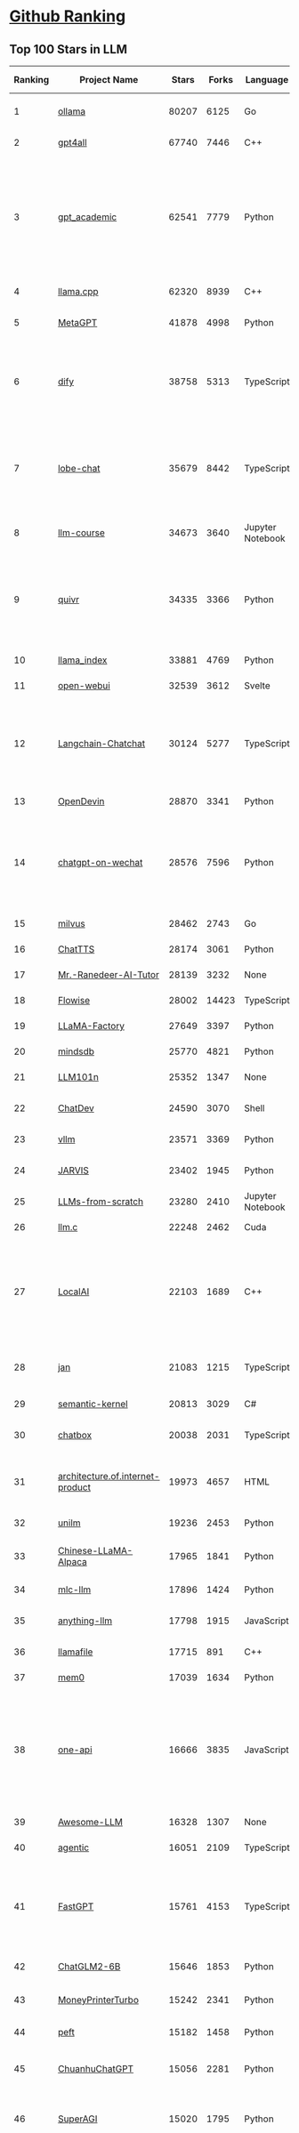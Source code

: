 [Github Ranking](../README.md)
==========

## Top 100 Stars in LLM

| Ranking | Project Name | Stars | Forks | Language | Open Issues | Description | Last Commit |
| ------- | ------------ | ----- | ----- | -------- | ----------- | ----------- | ----------- |
| 1 | [ollama](https://github.com/ollama/ollama) | 80207 | 6125 | Go | 948 | Get up and running with Llama 3.1, Mistral, Gemma 2, and other large language models. | 2024-07-25T00:11:57Z |
| 2 | [gpt4all](https://github.com/nomic-ai/gpt4all) | 67740 | 7446 | C++ | 486 | GPT4All: Chat with Local LLMs on Any Device | 2024-07-25T02:22:48Z |
| 3 | [gpt_academic](https://github.com/binary-husky/gpt_academic) | 62541 | 7779 | Python | 290 | 为GPT/GLM等LLM大语言模型提供实用化交互接口，特别优化论文阅读/润色/写作体验，模块化设计，支持自定义快捷按钮&函数插件，支持Python和C++等项目剖析&自译解功能，PDF/LaTex论文翻译&总结功能，支持并行问询多种LLM模型，支持chatglm3等本地模型。接入通义千问, deepseekcoder, 讯飞星火, 文心一言, llama2, rwkv, claude2, moss等。 | 2024-07-24T09:52:14Z |
| 4 | [llama.cpp](https://github.com/ggerganov/llama.cpp) | 62320 | 8939 | C++ | 305 | LLM inference in C/C++ | 2024-07-25T01:49:40Z |
| 5 | [MetaGPT](https://github.com/geekan/MetaGPT) | 41878 | 4998 | Python | 284 | 🌟 The Multi-Agent Framework: First AI Software Company, Towards Natural Language Programming | 2024-07-25T03:15:29Z |
| 6 | [dify](https://github.com/langgenius/dify) | 38758 | 5313 | TypeScript | 276 | Dify is an open-source LLM app development platform. Dify's intuitive interface combines AI workflow, RAG pipeline, agent capabilities, model management, observability features and more, letting you quickly go from prototype to production. | 2024-07-25T03:21:51Z |
| 7 | [lobe-chat](https://github.com/lobehub/lobe-chat) | 35679 | 8442 | TypeScript | 329 | 🤯 Lobe Chat - an open-source, modern-design LLMs/AI chat framework. Supports Multi AI Providers( OpenAI / Claude 3 / Gemini / Ollama / Bedrock / Azure / Mistral / Perplexity ), Multi-Modals (Vision/TTS) and plugin system. One-click FREE deployment of your private ChatGPT chat application. | 2024-07-25T00:26:03Z |
| 8 | [llm-course](https://github.com/mlabonne/llm-course) | 34673 | 3640 | Jupyter Notebook | 39 | Course to get into Large Language Models (LLMs) with roadmaps and Colab notebooks. | 2024-07-16T15:53:33Z |
| 9 | [quivr](https://github.com/QuivrHQ/quivr) | 34335 | 3366 | Python | 76 | Open-source RAG Framework for building GenAI Second Brains 🧠  Build productivity assistant (RAG) ⚡️🤖 Chat with your docs (PDF, CSV, ...)  & apps using Langchain, GPT 3.5 / 4 turbo, Private, Anthropic, VertexAI, Ollama, LLMs, Groq  that you can share with users !  Efficient retrieval augmented generation framework | 2024-07-23T22:37:00Z |
| 10 | [llama_index](https://github.com/run-llama/llama_index) | 33881 | 4769 | Python | 633 | LlamaIndex is a data framework for your LLM applications | 2024-07-25T02:16:10Z |
| 11 | [open-webui](https://github.com/open-webui/open-webui) | 32539 | 3612 | Svelte | 126 | User-friendly WebUI for LLMs (Formerly Ollama WebUI) | 2024-07-25T01:44:49Z |
| 12 | [Langchain-Chatchat](https://github.com/chatchat-space/Langchain-Chatchat) | 30124 | 5277 | TypeScript | 40 | Langchain-Chatchat（原Langchain-ChatGLM）基于 Langchain 与 ChatGLM, Qwen 与 Llama 等语言模型的 RAG 与 Agent 应用 \| Langchain-Chatchat (formerly langchain-ChatGLM), local knowledge based LLM (like ChatGLM, Qwen and Llama) RAG and Agent app with langchain  | 2024-07-24T18:18:18Z |
| 13 | [OpenDevin](https://github.com/OpenDevin/OpenDevin) | 28870 | 3341 | Python | 129 | 🐚 OpenDevin: Code Less, Make More | 2024-07-25T03:22:37Z |
| 14 | [chatgpt-on-wechat](https://github.com/zhayujie/chatgpt-on-wechat) | 28576 | 7596 | Python | 291 | 基于大模型搭建的聊天机器人，同时支持 微信公众号、企业微信应用、飞书、钉钉 等接入，可选择GPT3.5/GPT-4o/GPT4.0/ Claude/文心一言/讯飞星火/通义千问/ Gemini/GLM-4/Claude/Kimi/LinkAI，能处理文本、语音和图片，访问操作系统和互联网，支持基于自有知识库进行定制企业智能客服。 | 2024-07-24T17:20:47Z |
| 15 | [milvus](https://github.com/milvus-io/milvus) | 28462 | 2743 | Go | 578 | A cloud-native vector database, storage for next generation AI applications | 2024-07-25T03:06:38Z |
| 16 | [ChatTTS](https://github.com/2noise/ChatTTS) | 28174 | 3061 | Python | 90 | A generative speech model for daily dialogue. | 2024-07-24T19:32:15Z |
| 17 | [Mr.-Ranedeer-AI-Tutor](https://github.com/JushBJJ/Mr.-Ranedeer-AI-Tutor) | 28139 | 3232 | None | 13 | A GPT-4 AI Tutor Prompt for customizable personalized learning experiences. | 2024-03-25T13:06:55Z |
| 18 | [Flowise](https://github.com/FlowiseAI/Flowise) | 28002 | 14423 | TypeScript | 400 | Drag & drop UI to build your customized LLM flow | 2024-07-25T02:37:08Z |
| 19 | [LLaMA-Factory](https://github.com/hiyouga/LLaMA-Factory) | 27649 | 3397 | Python | 70 | A WebUI for Efficient Fine-Tuning of 100+ LLMs (ACL 2024) | 2024-07-25T01:04:04Z |
| 20 | [mindsdb](https://github.com/mindsdb/mindsdb) | 25770 | 4821 | Python | 150 | The platform for building AI from enterprise data | 2024-07-24T22:22:28Z |
| 21 | [LLM101n](https://github.com/karpathy/LLM101n) | 25352 | 1347 | None | 17 | LLM101n: Let's build a Storyteller | 2024-07-21T10:29:54Z |
| 22 | [ChatDev](https://github.com/OpenBMB/ChatDev) | 24590 | 3070 | Shell | 26 | Create Customized Software using Natural Language Idea (through LLM-powered Multi-Agent Collaboration) | 2024-07-25T01:46:33Z |
| 23 | [vllm](https://github.com/vllm-project/vllm) | 23571 | 3369 | Python | 1165 | A high-throughput and memory-efficient inference and serving engine for LLMs | 2024-07-25T03:03:26Z |
| 24 | [JARVIS](https://github.com/microsoft/JARVIS) | 23402 | 1945 | Python | 74 | JARVIS, a system to connect LLMs with ML community. Paper: https://arxiv.org/pdf/2303.17580.pdf | 2024-04-24T01:38:16Z |
| 25 | [LLMs-from-scratch](https://github.com/rasbt/LLMs-from-scratch) | 23280 | 2410 | Jupyter Notebook | 0 | Implementing a ChatGPT-like LLM in PyTorch from scratch, step by step | 2024-07-25T02:53:43Z |
| 26 | [llm.c](https://github.com/karpathy/llm.c) | 22248 | 2462 | Cuda | 65 | LLM training in simple, raw C/CUDA | 2024-07-24T23:16:32Z |
| 27 | [LocalAI](https://github.com/mudler/LocalAI) | 22103 | 1689 | C++ | 314 | :robot: The free, Open Source OpenAI alternative. Self-hosted, community-driven and local-first. Drop-in replacement for OpenAI running on consumer-grade hardware. No GPU required. Runs gguf, transformers, diffusers and many more models architectures. It allows to generate Text, Audio, Video, Images. Also with voice cloning capabilities. | 2024-07-25T02:18:06Z |
| 28 | [jan](https://github.com/janhq/jan) | 21083 | 1215 | TypeScript | 176 | Jan is an open source alternative to ChatGPT that runs 100% offline on your computer. Multiple engine support (llama.cpp, TensorRT-LLM) | 2024-07-25T03:00:09Z |
| 29 | [semantic-kernel](https://github.com/microsoft/semantic-kernel) | 20813 | 3029 | C# | 499 | Integrate cutting-edge LLM technology quickly and easily into your apps | 2024-07-25T00:27:15Z |
| 30 | [chatbox](https://github.com/Bin-Huang/chatbox) | 20038 | 2031 | TypeScript | 305 | User-friendly Desktop Client App for AI Models/LLMs (GPT, Claude, Gemini, Ollama...) | 2024-07-23T10:23:19Z |
| 31 | [architecture.of.internet-product](https://github.com/davideuler/architecture.of.internet-product) | 19973 | 4657 | HTML | 3 | 互联网公司技术架构，微信/淘宝/微博/腾讯/阿里/美团点评/百度/OpenAI/Google/Facebook/Amazon/eBay的架构，欢迎PR补充 | 2024-02-17T12:02:24Z |
| 32 | [unilm](https://github.com/microsoft/unilm) | 19236 | 2453 | Python | 563 | Large-scale Self-supervised Pre-training Across Tasks, Languages, and Modalities | 2024-07-15T07:11:23Z |
| 33 | [Chinese-LLaMA-Alpaca](https://github.com/ymcui/Chinese-LLaMA-Alpaca) | 17965 | 1841 | Python | 3 | 中文LLaMA&Alpaca大语言模型+本地CPU/GPU训练部署 (Chinese LLaMA & Alpaca LLMs) | 2024-04-30T04:28:38Z |
| 34 | [mlc-llm](https://github.com/mlc-ai/mlc-llm) | 17896 | 1424 | Python | 154 | Universal LLM Deployment Engine with ML Compilation | 2024-07-24T12:18:02Z |
| 35 | [anything-llm](https://github.com/Mintplex-Labs/anything-llm) | 17798 | 1915 | JavaScript | 145 | The all-in-one Desktop & Docker AI application with full RAG and AI Agent capabilities. | 2024-07-25T01:13:21Z |
| 36 | [llamafile](https://github.com/Mozilla-Ocho/llamafile) | 17715 | 891 | C++ | 102 | Distribute and run LLMs with a single file. | 2024-07-24T19:39:27Z |
| 37 | [mem0](https://github.com/mem0ai/mem0) | 17039 | 1634 | Python | 134 | The memory layer for Personalized AI | 2024-07-25T02:13:53Z |
| 38 | [one-api](https://github.com/songquanpeng/one-api) | 16666 | 3835 | JavaScript | 557 | OpenAI 接口管理 & 分发系统，支持 Azure、Anthropic Claude、Google PaLM 2 & Gemini、智谱 ChatGLM、百度文心一言、讯飞星火认知、阿里通义千问、360 智脑以及腾讯混元，可用于二次分发管理 key，仅单可执行文件，已打包好 Docker 镜像，一键部署，开箱即用. OpenAI key management & redistribution system, using a single API for all LLMs, and features an English UI. | 2024-07-24T07:44:49Z |
| 39 | [Awesome-LLM](https://github.com/Hannibal046/Awesome-LLM) | 16328 | 1307 | None | 0 | Awesome-LLM: a curated list of Large Language Model | 2024-07-22T14:49:33Z |
| 40 | [agentic](https://github.com/transitive-bullshit/agentic) | 16051 | 2109 | TypeScript | 4 | AI agent stdlib that works with any LLM and TypeScript AI SDK. | 2024-07-24T20:43:04Z |
| 41 | [FastGPT](https://github.com/labring/FastGPT) | 15761 | 4153 | TypeScript | 239 | FastGPT is a knowledge-based platform built on the LLMs, offers a comprehensive suite of out-of-the-box capabilities such as data processing, RAG retrieval, and visual AI workflow orchestration, letting you easily develop and deploy complex question-answering systems without the need for extensive setup or configuration. | 2024-07-25T02:17:12Z |
| 42 | [ChatGLM2-6B](https://github.com/THUDM/ChatGLM2-6B) | 15646 | 1853 | Python | 425 | ChatGLM2-6B: An Open Bilingual Chat LLM \| 开源双语对话语言模型 | 2024-06-27T04:05:08Z |
| 43 | [MoneyPrinterTurbo](https://github.com/harry0703/MoneyPrinterTurbo) | 15242 | 2341 | Python | 24 | 利用AI大模型，一键生成高清短视频 Generate short videos with one click using AI LLM. | 2024-07-24T07:02:22Z |
| 44 | [peft](https://github.com/huggingface/peft) | 15182 | 1458 | Python | 19 | 🤗 PEFT: State-of-the-art Parameter-Efficient Fine-Tuning. | 2024-07-24T16:19:41Z |
| 45 | [ChuanhuChatGPT](https://github.com/GaiZhenbiao/ChuanhuChatGPT) | 15056 | 2281 | Python | 115 | GUI for ChatGPT API and many LLMs. Supports agents, file-based QA, GPT finetuning and query with web search. All with a neat UI. | 2024-07-24T06:23:06Z |
| 46 | [SuperAGI](https://github.com/TransformerOptimus/SuperAGI) | 15020 | 1795 | Python | 128 | <⚡️> SuperAGI - A dev-first open source autonomous AI agent framework. Enabling developers to build, manage & run useful autonomous agents quickly and reliably. | 2024-06-20T23:48:06Z |
| 47 | [haystack](https://github.com/deepset-ai/haystack) | 14794 | 1725 | Python | 117 | :mag: LLM orchestration framework to build customizable, production-ready LLM applications. Connect components (models, vector DBs, file converters) to pipelines or agents that can interact with your data. With advanced retrieval methods, it's best suited for building RAG, question answering, semantic search or conversational agent chatbots. | 2024-07-24T18:58:35Z |
| 48 | [kubesphere](https://github.com/kubesphere/kubesphere) | 14743 | 2120 | Go | 488 | The container platform tailored for Kubernetes multi-cloud, datacenter, and edge management ⎈ 🖥 ☁️ | 2024-07-15T08:25:26Z |
| 49 | [DocsGPT](https://github.com/arc53/DocsGPT) | 14450 | 1448 | Python | 72 | GPT-powered chat for documentation, chat with your documents | 2024-07-24T17:38:57Z |
| 50 | [evals](https://github.com/openai/evals) | 14432 | 2553 | Python | 85 | Evals is a framework for evaluating LLMs and LLM systems, and an open-source registry of benchmarks. | 2024-07-21T17:04:29Z |
| 51 | [crawlee](https://github.com/apify/crawlee) | 13719 | 581 | TypeScript | 105 | Crawlee—A web scraping and browser automation library for Node.js to build reliable crawlers. In JavaScript and TypeScript. Extract data for AI, LLMs, RAG, or GPTs. Download HTML, PDF, JPG, PNG, and other files from websites. Works with Puppeteer, Playwright, Cheerio, JSDOM, and raw HTTP. Both headful and headless mode. With proxy rotation. | 2024-07-25T01:44:11Z |
| 52 | [continue](https://github.com/continuedev/continue) | 13718 | 970 | TypeScript | 361 | ⏩ Continue is the leading open-source AI code assistant. You can connect any models and any context to build custom autocomplete and chat experiences inside VS Code and JetBrains | 2024-07-24T23:53:09Z |
| 53 | [Awesome-Chinese-LLM](https://github.com/HqWu-HITCS/Awesome-Chinese-LLM) | 13645 | 1258 | None | 3 | 整理开源的中文大语言模型，以规模较小、可私有化部署、训练成本较低的模型为主，包括底座模型，垂直领域微调及应用，数据集与教程等。 | 2024-07-21T13:50:36Z |
| 54 | [Scrapegraph-ai](https://github.com/ScrapeGraphAI/Scrapegraph-ai) | 13442 | 1040 | Python | 21 | Python scraper based on AI | 2024-07-24T21:38:00Z |
| 55 | [ChatGLM3](https://github.com/THUDM/ChatGLM3) | 13156 | 1517 | Python | 12 | ChatGLM3 series: Open Bilingual Chat LLMs \| 开源双语对话语言模型 | 2024-07-10T06:19:57Z |
| 56 | [dalai](https://github.com/cocktailpeanut/dalai) | 13103 | 1432 | CSS | 295 | The simplest way to run LLaMA on your local machine | 2024-06-18T20:29:46Z |
| 57 | [Llama-Chinese](https://github.com/LlamaFamily/Llama-Chinese) | 13056 | 1192 | Python | 185 | Llama中文社区，Llama3在线体验和微调模型已开放，实时汇总最新Llama3学习资料，已将所有代码更新适配Llama3，构建最好的中文Llama大模型，完全开源可商用 | 2024-07-25T01:01:13Z |
| 58 | [unsloth](https://github.com/unslothai/unsloth) | 13053 | 853 | Python | 390 | Finetune Llama 3.1, Mistral, Phi & Gemma LLMs 2-5x faster with 80% less memory | 2024-07-24T21:05:32Z |
| 59 | [graphrag](https://github.com/microsoft/graphrag) | 12800 | 1061 | Python | 101 | A modular graph-based Retrieval-Augmented Generation (RAG) system | 2024-07-25T03:06:16Z |
| 60 | [Qwen](https://github.com/QwenLM/Qwen) | 12783 | 1033 | Python | 9 | The official repo of Qwen (通义千问) chat & pretrained large language model proposed by Alibaba Cloud. | 2024-07-24T10:19:05Z |
| 61 | [DB-GPT](https://github.com/eosphoros-ai/DB-GPT) | 12656 | 1651 | Python | 112 | AI Native Data App Development framework with AWEL(Agentic Workflow Expression Language) and Agents | 2024-07-24T10:30:57Z |
| 62 | [ragflow](https://github.com/infiniflow/ragflow) | 12566 | 1227 | Python | 291 | RAGFlow is an open-source RAG (Retrieval-Augmented Generation) engine based on deep document understanding. | 2024-07-25T03:09:49Z |
| 63 | [botpress](https://github.com/botpress/botpress) | 12300 | 1703 | TypeScript | 8 | The open-source hub to build & deploy GPT/LLM Agents ⚡️ | 2024-07-25T00:35:28Z |
| 64 | [pandas-ai](https://github.com/Sinaptik-AI/pandas-ai) | 12164 | 1151 | Python | 91 | Chat with your database (SQL, CSV, pandas, polars, mongodb, noSQL, etc). PandasAI makes data analysis conversational using LLMs (GPT 3.5 / 4, Anthropic, VertexAI) and RAG. | 2024-07-22T15:45:27Z |
| 65 | [SWE-agent](https://github.com/princeton-nlp/SWE-agent) | 12106 | 1210 | Python | 54 | SWE-agent takes a GitHub issue and tries to automatically fix it, using GPT-4, or your LM of choice. It solves 12.47% of bugs in the SWE-bench evaluation set and takes just 1 minute to run. | 2024-07-23T04:43:54Z |
| 66 | [khoj](https://github.com/khoj-ai/khoj) | 12081 | 605 | Python | 60 | Your AI second brain. Get answers to your questions, whether they be online or in your own notes. Use online AI models (e.g gpt4) or private, local LLMs (e.g llama3). Self-host locally or use our cloud instance. Access from Obsidian, Emacs, Desktop app, Web or Whatsapp. | 2024-07-24T18:47:08Z |
| 67 | [RWKV-LM](https://github.com/BlinkDL/RWKV-LM) | 12040 | 827 | Python | 67 | RWKV is an RNN with transformer-level LLM performance. It can be directly trained like a GPT (parallelizable). So it's combining the best of RNN and transformer - great performance, fast inference, saves VRAM, fast training, "infinite" ctx_len, and free sentence embedding. | 2024-07-23T05:43:25Z |
| 68 | [web-llm](https://github.com/mlc-ai/web-llm) | 11856 | 746 | TypeScript | 56 | High-performance In-browser LLM Inference Engine  | 2024-07-23T23:10:33Z |
| 69 | [PaddleNLP](https://github.com/PaddlePaddle/PaddleNLP) | 11781 | 2876 | Python | 458 | 👑 Easy-to-use and powerful NLP and LLM library with 🤗 Awesome model zoo, supporting wide-range of NLP tasks from research to industrial applications, including 🗂Text Classification,  🔍 Neural Search, ❓ Question Answering, ℹ️ Information Extraction, 📄 Document Intelligence, 💌 Sentiment Analysis etc. | 2024-07-25T02:08:17Z |
| 70 | [h2ogpt](https://github.com/h2oai/h2ogpt) | 11049 | 1201 | Python | 254 | Private chat with local GPT with document, images, video, etc. 100% private, Apache 2.0. Supports oLLaMa, Mixtral, llama.cpp, and more. Demo: https://gpt.h2o.ai/ https://codellama.h2o.ai/ | 2024-07-25T01:45:16Z |
| 71 | [ludwig](https://github.com/ludwig-ai/ludwig) | 11018 | 1183 | Python | 302 | Low-code framework for building custom LLMs, neural networks, and other AI models | 2024-07-11T16:22:04Z |
| 72 | [gorilla](https://github.com/ShishirPatil/gorilla) | 10911 | 874 | Python | 84 | Gorilla: An API store for LLMs | 2024-07-24T23:25:19Z |
| 73 | [MemGPT](https://github.com/cpacker/MemGPT) | 10906 | 1176 | Python | 272 | Create LLM agents with long-term memory and custom tools 📚🦙 | 2024-07-24T21:20:52Z |
| 74 | [llm-cookbook](https://github.com/datawhalechina/llm-cookbook) | 10777 | 1291 | Jupyter Notebook | 1 | 面向开发者的 LLM 入门教程，吴恩达大模型系列课程中文版 | 2024-07-21T07:43:21Z |
| 75 | [litellm](https://github.com/BerriAI/litellm) | 10733 | 1217 | Python | 439 | Call all LLM APIs using the OpenAI format. Use Bedrock, Azure, OpenAI, Cohere, Anthropic, Ollama, Sagemaker, HuggingFace, Replicate, Groq (100+ LLMs) | 2024-07-25T02:48:08Z |
| 76 | [phidata](https://github.com/phidatahq/phidata) | 10725 | 1561 | Python | 51 | Build AI Assistants with memory, knowledge and tools. | 2024-07-24T15:27:54Z |
| 77 | [llama-recipes](https://github.com/meta-llama/llama-recipes) | 10700 | 1525 | Jupyter Notebook | 84 | Scripts for fine-tuning Meta Llama3 with composable FSDP & PEFT methods to cover single/multi-node GPUs. Supports default & custom datasets for applications such as summarization and Q&A. Supporting a number of candid inference solutions such as HF TGI, VLLM for local or cloud deployment. Demo apps to showcase Meta Llama3 for WhatsApp & Messenger. | 2024-07-24T20:25:44Z |
| 78 | [open-llms](https://github.com/eugeneyan/open-llms) | 10683 | 668 | None | 3 | 📋 A list of open LLMs available for commercial use. | 2024-07-05T19:01:07Z |
| 79 | [llama-gpt](https://github.com/getumbrel/llama-gpt) | 10594 | 673 | TypeScript | 84 | A self-hosted, offline, ChatGPT-like chatbot. Powered by Llama 2. 100% private, with no data leaving your device. New: Code Llama support! | 2024-04-23T18:56:06Z |
| 80 | [ml-engineering](https://github.com/stas00/ml-engineering) | 10292 | 616 | Python | 1 | Machine Learning Engineering Open Book | 2024-07-18T04:48:16Z |
| 81 | [plandex](https://github.com/plandex-ai/plandex) | 10048 | 704 | Go | 26 | AI driven development in your terminal. Designed for large, real-world tasks. | 2024-07-22T17:47:13Z |
| 82 | [vanna](https://github.com/vanna-ai/vanna) | 9951 | 737 | Python | 93 | 🤖 Chat with your SQL database 📊. Accurate Text-to-SQL Generation via LLMs using RAG 🔄. | 2024-07-24T18:37:28Z |
| 83 | [Self-Hosting-Guide](https://github.com/mikeroyal/Self-Hosting-Guide) | 9749 | 519 | Dockerfile | 6 | Self-Hosting Guide. Learn all about  locally hosting (on premises & private web servers) and managing software applications by yourself or your organization. Including Cloud, LLMs, WireGuard, Automation, Home Assistant, and Networking. | 2024-07-20T15:08:41Z |
| 84 | [qlora](https://github.com/artidoro/qlora) | 9740 | 797 | Jupyter Notebook | 189 | QLoRA: Efficient Finetuning of Quantized LLMs | 2024-06-10T19:20:16Z |
| 85 | [LLMSurvey](https://github.com/RUCAIBox/LLMSurvey) | 9673 | 747 | Python | 19 | The official GitHub page for the survey paper "A Survey of Large Language Models". | 2024-05-19T06:26:06Z |
| 86 | [OpenLLM](https://github.com/bentoml/OpenLLM) | 9410 | 599 | Python | 22 | Run any open-source LLMs, such as Llama 3.1, Gemma, as OpenAI compatible API endpoint in the cloud. | 2024-07-24T03:37:22Z |
| 87 | [mistral-inference](https://github.com/mistralai/mistral-inference) | 9320 | 817 | Jupyter Notebook | 103 | Official inference library for Mistral models | 2024-07-24T15:28:50Z |
| 88 | [WizardLM](https://github.com/nlpxucan/WizardLM) | 9109 | 711 | Python | 160 | LLMs build upon Evol Insturct: WizardLM, WizardCoder, WizardMath | 2024-07-16T19:46:20Z |
| 89 | [LLMsPracticalGuide](https://github.com/Mooler0410/LLMsPracticalGuide) | 9082 | 693 | None | 9 | A curated list of practical guide resources of LLMs (LLMs Tree, Examples, Papers) | 2024-05-31T06:39:37Z |
| 90 | [litgpt](https://github.com/Lightning-AI/litgpt) | 9016 | 904 | Python | 193 | 20+ high-performance LLMs with recipes to pretrain, finetune and deploy at scale. | 2024-07-24T19:09:46Z |
| 91 | [shell_gpt](https://github.com/TheR1D/shell_gpt) | 8987 | 704 | Python | 55 | A command-line productivity tool powered by AI large language models like GPT-4, will help you accomplish your tasks faster and more efficiently. | 2024-07-15T21:47:45Z |
| 92 | [petals](https://github.com/bigscience-workshop/petals) | 8962 | 497 | Python | 79 | 🌸 Run LLMs at home, BitTorrent-style. Fine-tuning and inference up to 10x faster than offloading | 2024-07-24T14:59:32Z |
| 93 | [promptflow](https://github.com/microsoft/promptflow) | 8891 | 796 | Python | 85 | Build high-quality LLM apps - from prototyping, testing to production deployment and monitoring. | 2024-07-24T20:39:36Z |
| 94 | [activepieces](https://github.com/activepieces/activepieces) | 8824 | 996 | TypeScript | 157 | Your friendliest open source all-in-one automation tool ✨ Workflow automation tool 100+ integration / Enterprise automation tool / Zapier Alternative | 2024-07-25T00:57:34Z |
| 95 | [minbpe](https://github.com/karpathy/minbpe) | 8792 | 803 | Python | 29 | Minimal, clean code for the Byte Pair Encoding (BPE) algorithm commonly used in LLM tokenization. | 2024-07-01T14:20:22Z |
| 96 | [ai](https://github.com/vercel/ai) | 8789 | 1248 | TypeScript | 155 | Build AI-powered applications with React, Svelte, Vue, and Solid | 2024-07-25T01:36:34Z |
| 97 | [CopilotKit](https://github.com/CopilotKit/CopilotKit) | 8520 | 864 | TypeScript | 51 | A framework for building custom AI Copilots 🤖 in-app AI chatbots, in-app AI Agents, & AI-powered Textareas. | 2024-07-24T20:00:07Z |
| 98 | [MaxKB](https://github.com/1Panel-dev/MaxKB) | 8436 | 1130 | Python | 70 | 🚀 基于 LLM 大语言模型的知识库问答系统。开箱即用、模型中立、灵活编排，支持快速嵌入到第三方业务系统，1Panel 官方出品。 | 2024-07-25T02:48:37Z |
| 99 | [optimate](https://github.com/nebuly-ai/optimate) | 8365 | 644 | Python | 99 | A collection of libraries to optimise AI model performances | 2024-07-22T02:07:03Z |
| 100 | [FreeAskInternet](https://github.com/nashsu/FreeAskInternet) | 8350 | 875 | Python | 53 | FreeAskInternet is a completely free, PRIVATE and LOCALLY running search aggregator & answer generate using MULTI LLMs, without GPU needed. The user can ask a question and the system will  make a multi engine search and combine the search result to LLM and generate the answer based on search results. It's all FREE to use.  | 2024-04-18T06:46:33Z |

